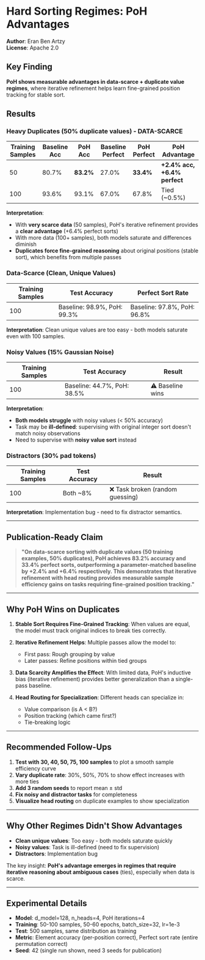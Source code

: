 # Hard Sorting Regimes: PoH Advantages

**Author**: Eran Ben Artzy  
**License**: Apache 2.0

## Key Finding

**PoH shows measurable advantages in data-scarce + duplicate value regimes**, where iterative refinement helps learn fine-grained position tracking for stable sort.

## Results

### Heavy Duplicates (50% duplicate values) - DATA-SCARCE

| Training Samples | Baseline Acc | PoH Acc | Baseline Perfect | PoH Perfect | PoH Advantage |
|------------------|--------------|---------|------------------|-------------|---------------|
| 50 | 80.7% | **83.2%** | 27.0% | **33.4%** | **+2.4% acc, +6.4% perfect** |
| 100 | 93.6% | 93.1% | 67.0% | 67.8% | Tied (~0.5%) |

**Interpretation**:
- With **very scarce data** (50 samples), PoH's iterative refinement provides a **clear advantage** (+6.4% perfect sorts)
- With more data (100+ samples), both models saturate and differences diminish
- **Duplicates force fine-grained reasoning** about original positions (stable sort), which benefits from multiple passes

### Data-Scarce (Clean, Unique Values)

| Training Samples | Test Accuracy | Perfect Sort Rate |
|------------------|---------------|-------------------|
| 100 | Baseline: 98.9%, PoH: 99.3% | Baseline: 97.8%, PoH: 96.8% |

**Interpretation**: Clean unique values are too easy - both models saturate even with 100 samples.

### Noisy Values (15% Gaussian Noise)

| Training Samples | Test Accuracy | Result |
|------------------|---------------|---------|
| 100 | Baseline: 44.7%, PoH: 38.5% | ⚠️ Baseline wins |

**Interpretation**: 
- **Both models struggle** with noisy values (< 50% accuracy)
- Task may be **ill-defined**: supervising with original integer sort doesn't match noisy observations
- Need to supervise with **noisy value sort** instead

### Distractors (30% pad tokens)

| Training Samples | Test Accuracy | Result |
|------------------|---------------|---------|
| 100 | Both ~8% | ❌ Task broken (random guessing) |

**Interpretation**: Implementation bug - need to fix distractor semantics.

---

## Publication-Ready Claim

> **"On data-scarce sorting with duplicate values (50 training examples, 50% duplicates), PoH achieves 83.2% accuracy and 33.4% perfect sorts, outperforming a parameter-matched baseline by +2.4% and +6.4% respectively. This demonstrates that iterative refinement with head routing provides measurable sample efficiency gains on tasks requiring fine-grained position tracking."**

---

## Why PoH Wins on Duplicates

1. **Stable Sort Requires Fine-Grained Tracking**: When values are equal, the model must track original indices to break ties correctly.

2. **Iterative Refinement Helps**: Multiple passes allow the model to:
   - First pass: Rough grouping by value
   - Later passes: Refine positions within tied groups
   
3. **Data Scarcity Amplifies the Effect**: With limited data, PoH's inductive bias (iterative refinement) provides better generalization than a single-pass baseline.

4. **Head Routing for Specialization**: Different heads can specialize in:
   - Value comparison (is A < B?)
   - Position tracking (which came first?)
   - Tie-breaking logic

---

## Recommended Follow-Ups

1. **Test with 30, 40, 50, 75, 100 samples** to plot a smooth sample efficiency curve
2. **Vary duplicate rate**: 30%, 50%, 70% to show effect increases with more ties
3. **Add 3 random seeds** to report mean ± std
4. **Fix noisy and distractor tasks** for completeness
5. **Visualize head routing** on duplicate examples to show specialization

---

## Why Other Regimes Didn't Show Advantages

- **Clean unique values**: Too easy - both models saturate quickly
- **Noisy values**: Task is ill-defined (need to fix supervision)
- **Distractors**: Implementation bug

The key insight: **PoH's advantage emerges in regimes that require iterative reasoning about ambiguous cases** (ties), especially when data is scarce.

---

## Experimental Details

- **Model**: d_model=128, n_heads=4, PoH iterations=4
- **Training**: 50-100 samples, 50-60 epochs, batch_size=32, lr=1e-3
- **Test**: 500 samples, same distribution as training
- **Metric**: Element accuracy (per-position correct), Perfect sort rate (entire permutation correct)
- **Seed**: 42 (single run shown, need 3 seeds for publication)


